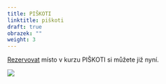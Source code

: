 ```yaml
---
title: PIŠKOTI
linktitle: piškoti
draft: true
obrazek: ""
weight: 3
---
```

[Rezervovat](https://brezanek.webooker.eu/Courses/Register/126474?returnUrl=Courses&tabName=detail) místo v kurzu PIŠKOTI si můžete již nyní.

![](/assets/media/baner_piskoti-1-.jpg)